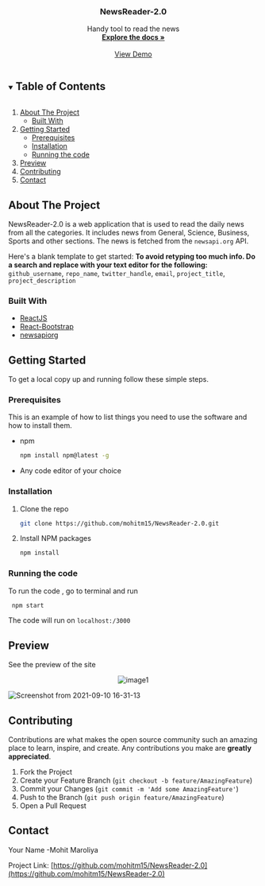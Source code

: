 



<!-- PROJECT LOGO -->
<br />
<p align="center">

  <h3 align="center">NewsReader-2.0</h3>

  <p align="center">
    Handy tool to read the news
    <br />
    <a href="https://github.com/mohitm15/NewsReader-2.0e"><strong>Explore the docs »</strong></a>
    <br />
    <br />
    <a href="https://github.com/github_username/repo_name">View Demo</a>
    
    
  </p>
</p>



<!-- TABLE OF CONTENTS -->
<details open="open">
  <summary><h2 style="display: inline-block">Table of Contents</h2></summary>
  <ol>
    <li>
      <a href="#about-the-project">About The Project</a>
      <ul>
        <li><a href="#built-with">Built With</a></li>
      </ul>
    </li>
    <li>
      <a href="#getting-started">Getting Started</a>
      <ul>
        <li><a href="#prerequisites">Prerequisites</a></li>
        <li><a href="#installation">Installation</a></li>
       <li><a href="#runningcode">Running the code</a></li>
      </ul>
    </li>
    <li><a href="#rpreview">Preview</a></li>
    <li><a href="#contributing">Contributing</a></li>
    <li><a href="#contact">Contact</a></li>
  </ol>
</details>



<!-- ABOUT THE PROJECT -->
## About The Project

NewsReader-2.0 is a web application that is used to read the daily news from all the categories. It includes news from General, Science, Business, Sports and other sections. The news is fetched from the `newsapi.org` API.


Here's a blank template to get started:
**To avoid retyping too much info. Do a search and replace with your text editor for the following:**
`github_username`, `repo_name`, `twitter_handle`, `email`, `project_title`, `project_description`


### Built With

* [ReactJS](https://reactjs.org/)
* [React-Bootstrap](https://react-bootstrap.github.io/)
* [newsapiorg](https://newsapi.org/)



<!-- GETTING STARTED -->
## Getting Started

To get a local copy up and running follow these simple steps.

### Prerequisites

This is an example of how to list things you need to use the software and how to install them.
* npm
  ```sh
  npm install npm@latest -g
  ```

* Any code editor of your choice 

### Installation

1. Clone the repo
   ```sh
   git clone https://github.com/mohitm15/NewsReader-2.0.git
   ```
2. Install NPM packages
   ```sh
   npm install
   ```

### Running the code

To run the code , go to terminal and run
  ```sh
   npm start
  ```
   
The code will run on `localhost:/3000`



<!-- ROADMAP -->
## Preview

See the preview of the site
<p align="center">
   <img src="https://user-images.githubusercontent.com/35539313/132951245-b4ca2986-d569-4a7b-8b7c-d85da4f95717.png" alt="image1" />
</p>




![Screenshot from 2021-09-10 16-31-13](https://user-images.githubusercontent.com/35539313/132951122-25e34dc5-577c-4fa8-bdcb-a2f584e13bb1.png)





<!-- CONTRIBUTING -->
## Contributing

Contributions are what makes the open source community such an amazing place to learn, inspire, and create. Any contributions you make are **greatly appreciated**.

1. Fork the Project
2. Create your Feature Branch (`git checkout -b feature/AmazingFeature`)
3. Commit your Changes (`git commit -m 'Add some AmazingFeature'`)
4. Push to the Branch (`git push origin feature/AmazingFeature`)
5. Open a Pull Request





<!-- CONTACT -->
## Contact

Your Name -Mohit Maroliya

Project Link: [https://github.com/mohitm15/NewsReader-2.0](https://github.com/mohitm15/NewsReader-2.0)






